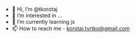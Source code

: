 - 👋 Hi, I’m @tkorotaj
- 👀 I’m interested in ...
- 🌱 I’m currently learning js
- 📫 How to reach me - korotaj.tvrtko@gmail.com

<!---
tkorotaj/tkorotaj is a ✨ special ✨ repository because its `README.md` (this file) appears on your GitHub profile.
You can click the Preview link to take a look at your changes.
--->
